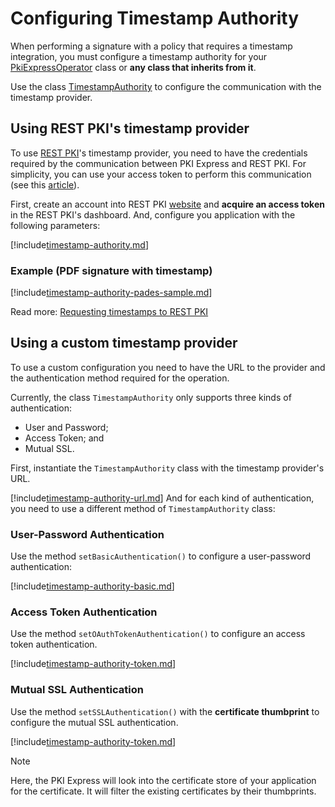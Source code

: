 # Configuring Timestamp Authority

When performing a signature with a policy that requires a timestamp integration, you must configure a timestamp authority for your [PkiExpressOperator](https://github.com/LacunaSoftware/PkiExpressPhp/blob/develop/src/PkiExpressOperator.php) class or **any class that inherits from it**.

Use the class [TimestampAuthority](https://github.com/LacunaSoftware/PkiExpressPhp/blob/develop/src/TimestampAuthority.php) to configure the communication with the timestamp provider.

## Using REST PKI's timestamp provider

To use [REST PKI](../../rest-pki/index.md)'s timestamp provider, you need to have the credentials required by the communication between PKI Express and REST PKI. For simplicity, you can use your access token to perform this communication (see this [article](../../rest-pki/requesting-timestamps.md)).

First, create an account into REST PKI [website](https://pki.rest/) and **acquire an access token** in the REST PKI's dashboard. And, configure you application with the following parameters:

[!include[timestamp-authority.md](../../../../includes/pki-express/php/timestamp-authority.md)]

### Example (PDF signature with timestamp)

[!include[timestamp-authority-pades-sample.md](../../../../includes/pki-express/php/timestamp-authority-pades-sample.md)]

Read more: [Requesting timestamps to REST PKI](../../rest-pki/requesting-timestamps.md)

## Using a custom timestamp provider

To use a custom configuration you need to have the URL to the provider and the authentication method required for the operation.

Currently, the class `TimestampAuthority` only supports three kinds of authentication:

- User and Password;
- Access Token; and
- Mutual SSL.

First, instantiate the `TimestampAuthority` class with the timestamp provider's URL.

[!include[timestamp-authority-url.md](../../../../includes/pki-express/php/timestamp-authority-url.md)]
And for each kind of authentication, you need to use a different method of `TimestampAuthority` class:

### User-Password Authentication

Use the method `setBasicAuthentication()` to configure a user-password authentication:

[!include[timestamp-authority-basic.md](../../../../includes/pki-express/php/timestamp-authority-basic.md)]

### Access Token Authentication

Use the method `setOAuthTokenAuthentication()` to configure an access token authentication.

[!include[timestamp-authority-token.md](../../../../includes/pki-express/php/timestamp-authority-token.md)]

### Mutual SSL Authentication

Use the method `setSSLAuthentication()` with the **certificate thumbprint** to configure the mutual SSL authentication.

[!include[timestamp-authority-token.md](../../../../includes/pki-express/php/timestamp-authority-ssl.md)]

> [!NOTE]
> Here, the PKI Express will look into the certificate store of your application for the certificate. It will filter the existing certificates by their thumbprints.
